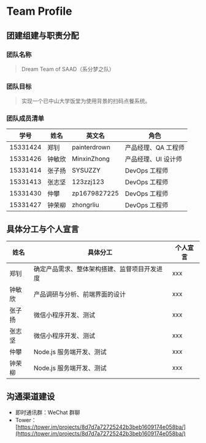 # Team Profile

## 团建组建与职责分配

### 团队名称

> Dream Team of SAAD（系分梦之队）

### 团队目标

> 实现一个已中山大学饭堂为使用背景的扫码点餐系统。

### 团队成员清单

| 学号 | 姓名 | 英文名 | 角色 |
| - | - | - | - |
| 15331424 | 郑钊 | painterdrown | 产品经理、QA 工程师 |
| 15331426 | 钟敏欣 | MinxinZhong | 产品经理、UI 设计师 |
| 15331414 | 张子扬 | SYSUZZY | DevOps 工程师 |
| 15331413 | 张志坚 | 123zzj123 | DevOps 工程师 |
| 15331430 | 仲攀 | zp1679827225 | DevOps 工程师 |
| 15331427 | 钟荣柳 | zhongrliu | DevOps 工程师 |

## 具体分工与个人宣言

| 姓名 | 具体分工 | 个人宣言 |
| - | - | - |
| 郑钊 | 确定产品需求、整体架构搭建、监督项目开发进度 | xxx |
| 钟敏欣 | 产品调研与分析、前端界面的设计 | xxx |
| 张子扬 | 微信小程序开发、测试 | xxx |
| 张志坚 | 微信小程序开发、测试 | xxx |
| 仲攀 | Node.js 服务端开发、测试 | xxx |
| 钟荣柳 | Node.js 服务端开发、测试 | xxx |

## 沟通渠道建设

+ 即时通讯群：WeChat 群聊
+ Tower：[https://tower.im/projects/8d7d7a72725242b3beb1609174e058ba/](https://tower.im/projects/8d7d7a72725242b3beb1609174e058ba/)